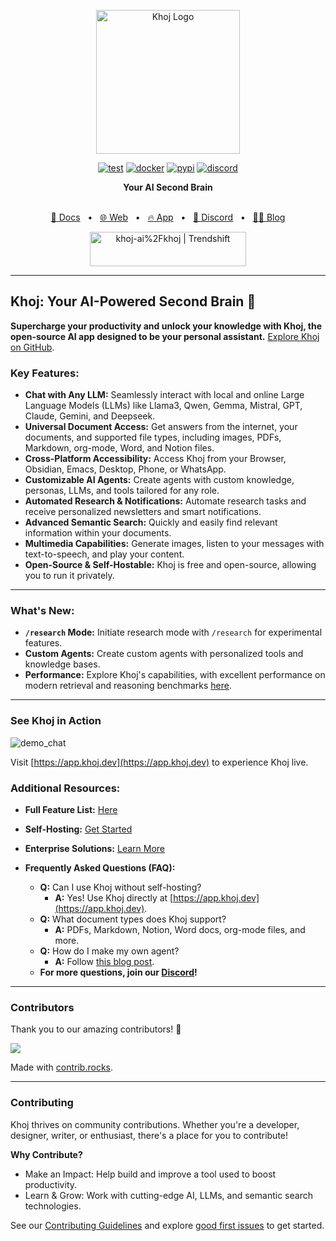 <p align="center"><img src="https://assets.khoj.dev/khoj-logo-sideways-1200x540.png" width="230" alt="Khoj Logo"></p>

<div align="center">

[![test](https://github.com/khoj-ai/khoj/actions/workflows/test.yml/badge.svg)](https://github.com/khoj-ai/khoj/actions/workflows/test.yml)
[![docker](https://github.com/khoj-ai/khoj/actions/workflows/dockerize.yml/badge.svg)](https://github.com/khoj-ai/khoj/pkgs/container/khoj)
[![pypi](https://github.com/khoj-ai/khoj/actions/workflows/pypi.yml/badge.svg)](https://pypi.org/project/khoj/)
[![discord](https://img.shields.io/discord/1112065956647284756?style=plastic&label=discord)](https://discord.gg/BDgyabRM6e)

</div>

<div align="center">
<b>Your AI Second Brain</b>
</div>

<br />

<div align="center">

[📑 Docs](https://docs.khoj.dev)
<span>&nbsp;&nbsp;•&nbsp;&nbsp;</span>
[🌐 Web](https://khoj.dev)
<span>&nbsp;&nbsp;•&nbsp;&nbsp;</span>
[🔥 App](https://app.khoj.dev)
<span>&nbsp;&nbsp;•&nbsp;&nbsp;</span>
[💬 Discord](https://discord.gg/BDgyabRM6e)
<span>&nbsp;&nbsp;•&nbsp;&nbsp;</span>
[✍🏽 Blog](https://blog.khoj.dev)

<a href="https://trendshift.io/repositories/10318" target="_blank"><img src="https://trendshift.io/api/badge/repositories/10318" alt="khoj-ai%2Fkhoj | Trendshift" style="width: 250px; height: 55px;" width="250" height="55"/></a>

</div>

---

## Khoj: Your AI-Powered Second Brain 🧠

**Supercharge your productivity and unlock your knowledge with Khoj, the open-source AI app designed to be your personal assistant.**  [Explore Khoj on GitHub](https://github.com/khoj-ai/khoj).

### Key Features:

*   **Chat with Any LLM:** Seamlessly interact with local and online Large Language Models (LLMs) like Llama3, Qwen, Gemma, Mistral, GPT, Claude, Gemini, and Deepseek.
*   **Universal Document Access:** Get answers from the internet, your documents, and supported file types, including images, PDFs, Markdown, org-mode, Word, and Notion files.
*   **Cross-Platform Accessibility:** Access Khoj from your Browser, Obsidian, Emacs, Desktop, Phone, or WhatsApp.
*   **Customizable AI Agents:** Create agents with custom knowledge, personas, LLMs, and tools tailored for any role.
*   **Automated Research & Notifications:** Automate research tasks and receive personalized newsletters and smart notifications.
*   **Advanced Semantic Search:** Quickly and easily find relevant information within your documents.
*   **Multimedia Capabilities:** Generate images, listen to your messages with text-to-speech, and play your content.
*   **Open-Source & Self-Hostable:**  Khoj is free and open-source, allowing you to run it privately.

---

### What's New:

*   **`/research` Mode:** Initiate research mode with `/research` for experimental features.
*   **Custom Agents:** Create custom agents with personalized tools and knowledge bases.
*   **Performance:**  Explore Khoj's capabilities, with excellent performance on modern retrieval and reasoning benchmarks [here](https://blog.khoj.dev/posts/evaluate-khoj-quality/).

---

### See Khoj in Action

![demo_chat](https://github.com/khoj-ai/khoj/blob/master/documentation/assets/img/quadratic_equation_khoj_web.gif?raw=true)

Visit [https://app.khoj.dev](https://app.khoj.dev) to experience Khoj live.

### Additional Resources:

*   **Full Feature List:** [Here](https://docs.khoj.dev/category/features)
*   **Self-Hosting:** [Get Started](https://docs.khoj.dev/get-started/setup)
*   **Enterprise Solutions:** [Learn More](https://khoj.dev/teams)
*   **Frequently Asked Questions (FAQ):**

    *   **Q:** Can I use Khoj without self-hosting?
        *   **A:** Yes! Use Khoj directly at [https://app.khoj.dev](https://app.khoj.dev).
    *   **Q:** What document types does Khoj support?
        *   **A:** PDFs, Markdown, Notion, Word docs, org-mode files, and more.
    *   **Q:** How do I make my own agent?
        *   **A:** Follow [this blog post](https://blog.khoj.dev/posts/create-agents-on-khoj/).
    *   **For more questions, join our [Discord](https://discord.gg/BDgyabRM6e)!**

---

### Contributors

Thank you to our amazing contributors! 🎉

<a href="https://github.com/khoj-ai/khoj/graphs/contributors">
  <img src="https://contrib.rocks/image?repo=khoj-ai/khoj" />
</a>

Made with [contrib.rocks](https://contrib.rocks).

---

### Contributing

Khoj thrives on community contributions.  Whether you're a developer, designer, writer, or enthusiast, there's a place for you to contribute!

**Why Contribute?**

*   Make an Impact: Help build and improve a tool used to boost productivity.
*   Learn & Grow: Work with cutting-edge AI, LLMs, and semantic search technologies.

See our [Contributing Guidelines](https://docs.khoj.dev/contributing/development) and explore [good first issues](https://github.com/khoj-ai/khoj/contribute) to get started.